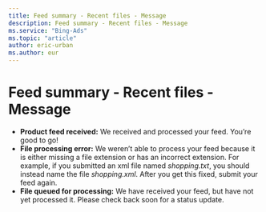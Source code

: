 ```yaml
---
title: Feed summary - Recent files - Message
description: Feed summary - Recent files - Message
ms.service: "Bing-Ads"
ms.topic: "article"
author: eric-urban
ms.author: eur
---
```


# Feed summary - Recent files - Message

- **Product feed received:**  We received and processed your feed. You’re good to go!
- **File processing error:**  We weren’t able to process your feed because it is either missing a file extension or has an incorrect extension. For example, if you submitted an xml file named *shopping.txt*, you should instead name the file *shopping.xml*. After you get this fixed, submit your feed again.
- **File queued for processing:**  We have received your feed, but have not yet processed it. Please check back soon for a status update.


